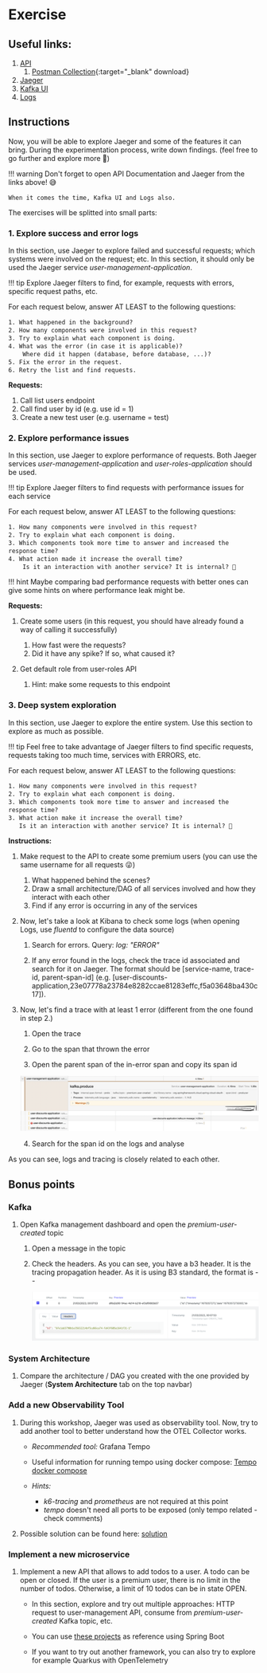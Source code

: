 # Exercise

## Useful links:

1. [API](http://api.traceability.localhost/swagger-ui/index.html)
    1. [Postman Collection](./http-collections/Traceability.postman_collection.json){:target="_blank" download}
2. [Jaeger](http://jaeger.traceability.localhost)
3. [Kafka UI](http://kafka.traceability.localhost)
4. [Logs](http://logs.traceability.localhost/app/discover)


## Instructions

Now, you will be able to explore Jaeger and some of the features it can bring. During the experimentation process, write down findings. (feel free to go further and explore more 💪)

!!! warning
    Don't forget to open API Documentation and Jaeger from the links above! 😅

    When it comes the time, Kafka UI and Logs also.

The exercises will be splitted into small parts:

### 1. Explore success and error logs

In this section, use Jaeger to explore failed and successful requests; which systems were involved on the request; etc.
In this section, it should only be used the Jaeger service *user-management-application*.

!!! tip
    Explore Jaeger filters to find, for example, requests with errors, specific request paths, etc.

For each request below, answer AT LEAST to the following questions:

    1. What happened in the background?
    2. How many components were involved in this request?
    3. Try to explain what each component is doing.
    4. What was the error (in case it is applicable)? 
        Where did it happen (database, before database, ...)?
    5. Fix the error in the request.
    6. Retry the list and find requests.

**Requests:**

1. Call list users endpoint
2. Call find user by id (e.g. use id = 1)
3. Create a new test user (e.g. username = test)

### 2. Explore performance issues

In this section, use Jaeger to explore performance of requests. Both Jaeger services *user-management-application* and *user-roles-application* should be used.
 

!!! tip
    Explore Jaeger filters to find requests with performance issues for each service

For each request below, answer AT LEAST to the following questions:

    1. How many components were involved in this request?
    2. Try to explain what each component is doing.
    3. Which components took more time to answer and increased the response time?
    4. What action made it increase the overall time? 
        Is it an interaction with another service? It is internal? 🤔

!!! hint
    Maybe comparing bad performance requests with better ones can give some hints on where performance leak might be.

**Requests:**

1. Create some users (in this request, you should have already found a way of calling it successfully)

    1. How fast were the requests?
    2. Did it have any spike? If so, what caused it?

1. Get default role from user-roles API

    1. Hint: make some requests to this endpoint


### 3. Deep system exploration

In this section, use Jaeger to explore the entire system. Use this section to explore as much as possible.
 
!!! tip
    Feel free to take advantage of Jaeger filters to find specific requests, requests taking too much time, services with ERRORS, etc.

For each request below, answer AT LEAST to the following questions:

    1. How many components were involved in this request?
    2. Try to explain what each component is doing.
    3. Which components took more time to answer and increased the response time?
    3. What action make it increase the overall time?
       Is it an interaction with another service? It is internal? 🤔

**Instructions:**

1. Make request to the API to create some premium users (you can use the same username for all requests 😜)

    1. What happened behind the scenes?
    2. Draw a small architecture/DAG of all services involved and how they interact with each other
    3. Find if any error is occurring in any of the services

2. Now, let's take a look at Kibana to check some logs (when opening Logs, use *fluentd* to configure the data source)

    1. Search for errors. Query: *log: "ERROR"*

    2. If any error found in the logs, check the trace id associated and search for it on Jaeger. The format should be [service-name, trace-id, parent-span-id] (e.g. [user-discounts-application,23e07778a23784e8282ccae81283effc,f5a03648ba430c17]).    

3. Now, let's find a trace with at least 1 error (different from the one found in step 2.)

    1. Open the trace

    2. Go to the span that thrown the error
    
    3. Open the parent span of the in-error span and copy its span id

    ![Parent Span ID](parent-span-id.png)

    4. Search for the span id on the logs and analyse

As you can see, logs and tracing is closely related to each other.


## Bonus points

### Kafka

1. Open Kafka management dashboard and open the *premium-user-created* topic

    1. Open a message in the topic

    2. Check the headers. As you can see, you have a b3 header. It is the tracing propagation header.
        As it is using B3 standard, the format is <trace-id>-<parent-id>-<flag>

        ![Kafka message header](kafka-msg-header.png)

### System Architecture

1. Compare the architecture / DAG you created with the one provided by Jaeger (**System Architecture** tab on the top navbar)

### Add a new Observability Tool

1. During this workshop, Jaeger was used as observability tool. Now, try to add another tool to better understand how the OTEL Collector works.

    - *Recommended tool:* Grafana Tempo
    - Useful information for running tempo using docker compose: [Tempo docker compose](https://github.com/grafana/tempo/blob/main/example/docker-compose/local/docker-compose.yaml)

    - *Hints:*

        - *k6-tracing* and *prometheus* are not required at this point
        - *tempo* doesn't need all ports to be exposed (only tempo related - check comments)

2. Possible solution can be found here: [solution](https://github.com/josemiguelmelo/traceability-workshop/tree/grafana-tempo-integration)

### Implement a new microservice

1. Implement a new API that allows to add todos to a user. A todo can be open or closed. If the user is a premium user, there is no limit in the number of todos. Otherwise, a limit of 10 todos can be in state OPEN. 

    - In this section, explore and try out multiple approaches: HTTP request to user-management API, consume from *premium-user-created* Kafka topic, etc.

    - You can use [these projects](https://github.com/josemiguelmelo/traceability-workshop/tree/master/workshop/microservices) as reference using Spring Boot

    - If you want to try out another framework, you can also try to explore for example Quarkus with OpenTelemetry